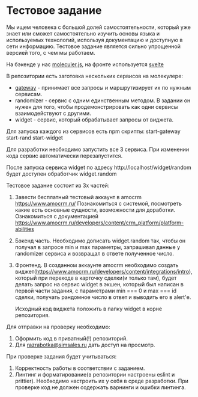 # Тестовое задание

Мы ищем человека с большой долей самостоятельности, который уже знает или сможет самостоятельно изучить основы языка и используемых технологий, используя документацию и доступную в сети информацию.
Тестовое задание является сильно упрощенной версией того, с чем мы работаем.

На бэкенде у нас [moleculer.js](https://moleculer.services/), на фронте используется [svelte](https://ru.svelte.dev/)

В репозитории есть заготовка нескольких сервисов на молекулере:

- [gateway](https://moleculer.services/docs/0.14/moleculer-web.html#content-inner) - принимает все запросы и маршрутизирует их по нужным сервисам.
- randomizer - сервис с одним единственным методом. В задании он нужен для того, чтобы продемонстрировать как одни сервисы взаимодействуют с другими.
- widget - сервис, который обрабатывает запросы от виджета.

Для запуска каждого из сервисов есть npm скрипты:
start-gateway
start-rand
start-widget

Для разработки необходимо запустить все 3 сервиса. При изменении кода сервис автоматически перезапустится.

После запуска сервиса widget по адресу http://localhost/widget/random будет доступен обработчик widget.random

Тестовое задание состоит из 3х частей:

1. Завести бесплатный тестовый аккаунт в amocrm https://www.amocrm.ru/
   Познакомиться с системой, посмотреть какие есть основные сущности, возможности для доработки.
   Ознакомиться с документацией https://www.amocrm.ru/developers/content/crm_platform/platform-abilities

2. Бэкенд часть.
   Необходимо дописать widget.random так, чтобы он получал в запросе min и max параметры, запрашивал данные у randomizer сервиса и возвращал в ответе полученное число.

3. Фронтенд.
   В созданном аккаунте amocrm необходимо создать виджет(https://www.amocrm.ru/developers/content/integrations/intro), который при переходе в карточку сделки(и только там), будет делать запрос на сервис widget в экшен, который был написан в первой части задания, с параметрами min === 0 и max === id сделки, получать рандомное число в ответ и выводить его в alert'е.

   Исходный код виджета положить в папку widget в корне репозитория.

Для отправки на проверку необходимо:

1. Оформить код в приватный(!) репозиторий.
2. Для razrabotka@simsales.ru дать доступ на просмотр.

При проверке задания будет учитываться:

1. Корректность работы в соответствии с заданием.
2. Линтинг и форматирование(в репозитории настроены eslint и prittier). Необходимо настроить их у себя в среде разработки. При проверке код не должен содержать варнинги и ошибки линтинга.

